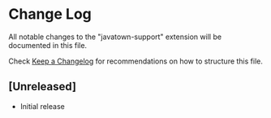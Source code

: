 # Change Log

All notable changes to the "javatown-support" extension will be documented in this file.

Check [Keep a Changelog](http://keepachangelog.com/) for recommendations on how to structure this file.

## [Unreleased]

- Initial release